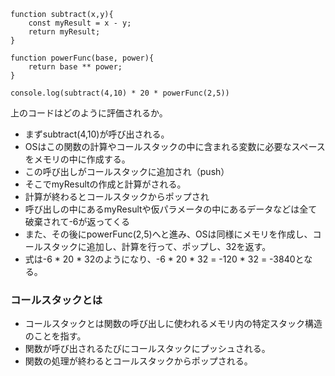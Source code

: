 ```
function subtract(x,y){
    const myResult = x - y;
    return myResult;
}

function powerFunc(base, power){
    return base ** power;
}

console.log(subtract(4,10) * 20 * powerFunc(2,5))
```

上のコードはどのように評価されるか。
* まずsubtract(4,10)が呼び出される。
* OSはこの関数の計算やコールスタックの中に含まれる変数に必要なスペースをメモリの中に作成する。
* この呼び出しがコールスタックに追加され（push）
* そこでmyResultの作成と計算がされる。
* 計算が終わるとコールスタックからポップされ
* 呼び出しの中にあるmyResultや仮パラメータの中にあるデータなどは全て破棄されて-6が返ってくる
* また、その後にpowerFunc(2,5)へと進み、OSは同様にメモリを作成し、コールスタックに追加し、計算を行って、ポップし、32を返す。
* 式は-6 * 20 * 32のようになり、-6 * 20 * 32 = -120 * 32 = -3840となる。

### コールスタックとは
* コールスタックとは関数の呼び出しに使われるメモリ内の特定スタック構造のことを指す。
* 関数が呼び出されるたびにコールスタックにプッシュされる。
* 関数の処理が終わるとコールスタックからポップされる。